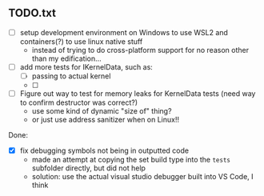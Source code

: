 ## TODO.txt

- [ ] setup development environment on Windows to use WSL2 and containers(?) to use linux native stuff 
    - instead of trying to do cross-platform support for no reason other than my edification...
- [ ] add more tests for IKernelData, such as:
    - [ ] passing to actual kernel
    - [ ] 

- [ ] Figure out way to test for memory leaks for KernelData tests (need way to confirm destructor was correct?)
    - use some kind of dynamic "size of" thing?
    - or just use address sanitizer when on Linux!!






Done: 

- [x] fix debugging symbols not being in outputted code
    - made an attempt at copying the set build type into the `tests` subfolder directly, but did not help
    - solution: use the actual visual studio debugger built into VS Code, I think

